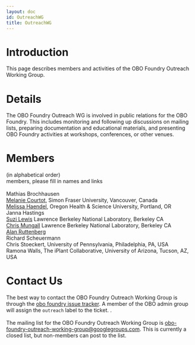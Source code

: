 ```yaml
---
layout: doc
id: OutreachWG
title: OutreachWG
---
```


# Introduction #

This page describes members and activities of the OBO Foundry Outreach Working Group.


# Details #

The OBO Foundry Outreach WG is involved in public relations for the OBO Foundry. This includes monitoring and following up discussions on mailing lists, preparing documentation and educational materials, and presenting OBO Foundry activities at workshops, conferences, or other venues.

# Members #

(in alphabetical order)<br>
members, please fill in names and links<br>
<br>
Mathias Brochhausen<br>
<a href='http://purl.org/net/mcourtot'>Melanie Courtot</a>, Simon Fraser University, Vancouver, Canada<br>
<a href='http://www.ohsu.edu/xd/education/library/about/staff-directory/melissa-haendel.cfm'>Melissa Haendel</a>, Oregon Health & Science University, Portland, OR<br>
Janna Hastings<br>
<a href='https://github.com/selewis'>Suzi Lewis</a> Lawrence Berkeley National Laboratory, Berkeley CA<br>
<a href='https://github.com/cmungall/'>Chris Mungall</a>  Lawrence Berkeley National Laboratory, Berkeley CA<br>
<a href='http://alan.ruttenbergs.com/'>Alan Ruttenberg</a><br>
Richard Scheuermann<br>
Chris Stoeckert, University of Pennsylvania, Philadelphia, PA, USA<br>
Ramona Walls, The iPlant Collaborative, University of Arizona, Tucson, AZ, USA<br>

<h1>Contact Us</h1>

The best way to contact the OBO Foundry Outreach Working Group is through the <a href='https://github.com/OBOFoundry/OBOFoundry.github.io/issues'>obo foundry issue tracker</a>. A member of the OBO admin group will assign the `outreach` label to the ticket.
.<br>
<br>
The mailing list for the OBO Foundry Outreach Working Group is <a href='mailto:obo-foundry-outreach-working-group@googlegroups.com'>obo-foundry-outreach-working-group@googlegroups.com</a>. This is currently a closed list, but non-members can post to the list.
